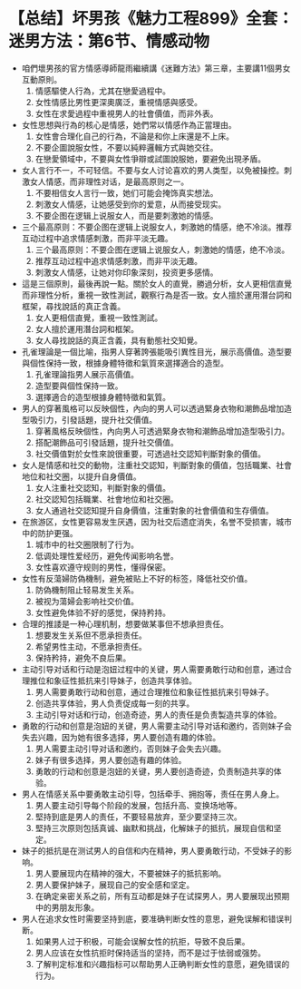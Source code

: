 # 【总结】坏男孩《魅力工程899》全套：迷男方法：第6节、情感动物

-   咱們壞男孩的官方情感導師龍雨繼續講《迷難方法》第三章，主要講11個男女互動原則。
    1.  情感驅使人行為，尤其在戀愛過程中。
    2.  女性情感比男性更深奧廣泛，重視情感與感受。
    3.  女性在求愛過程中重視男人的社會價值，而非外表。
-   女性思想與行為的核心是情感，她們常以情感作為正當理由。
    1.  女性會合理化自己的行為，不論是和你上床還是不上床。
    2.  不要企圖說服女性，不要以純粹邏輯方式與她交往。
    3.  在戀愛領域中，不要與女性爭辯或試圖說服她，要避免出現矛盾。
-   女人言行不一，不可轻信。不要与女人讨论喜欢的男人类型，以免被操控。刺激女人情感，而非理性对话，是最高原则之一。
    1.  不要相信女人言行一致，她们可能会掩饰真实想法。
    2.  刺激女人情感，让她感受到你的爱意，从而接受现实。
    3.  不要企图在逻辑上说服女人，而是要刺激她的情感。
-   三个最高原则：不要企图在逻辑上说服女人，刺激她的情感，绝不冷淡。推荐互动过程中追求情感刺激，而非平淡无趣。
    1.  三个最高原则：不要企图在逻辑上说服女人，刺激她的情感，绝不冷淡。
    2.  推荐互动过程中追求情感刺激，而非平淡无趣。
    3.  刺激女人情感，让她对你印象深刻，投资更多感情。
-   這是三個原則，最後再說一點。關於女人的直覺，勝過分析，女人更相信直覺而非理性分析，重視一致性測試，觀察行為是否一致。女人擅於運用潛台詞和框架，尋找說話的真正含義。
    1.  女人更相信直覺，重視一致性測試。
    2.  女人擅於運用潛台詞和框架。
    3.  女人尋找說話的真正含義，具有動態社交知覺。
-   孔雀理論是一個比喻，指男人穿著誇張能吸引異性目光，展示高價值。造型要與個性保持一致，根據身體特徵和氣質來選擇適合的造型。
    1.  孔雀理論指男人展示高價值。
    2.  造型要與個性保持一致。
    3.  選擇適合的造型根據身體特徵和氣質。
-   男人的穿著風格可以反映個性，內向的男人可以透過緊身衣物和潮飾品增加造型吸引力，引發話題，提升社交價值。
    1.  穿著風格反映個性，內向男人可透過緊身衣物和潮飾品增加造型吸引力。
    2.  搭配潮飾品可引發話題，提升社交價值。
    3.  社交價值對於女性來說很重要，可透過社交認知判斷對象的價值。
-   女人是情感和社交的動物，注重社交認知，判斷對象的價值，包括職業、社會地位和社交圈，以提升自身價值。
    1.  女人注重社交認知，判斷對象的價值。
    2.  社交認知包括職業、社會地位和社交圈。
    3.  女人通過社交認知提升自身價值，注重對象的社會價值和生存價值。
-   在旅游区，女性更容易发生厌遇，因为社交后遗症消失，名誉不受损害，城市中的防护更强。
    1.  城市中的社交圈限制了行为。
    2.  低调处理性爱经历，避免传闻影响名誉。
    3.  女性喜欢遵守规则的男性，懂得保密。
-   女性有反蕩婦防偽機制，避免被贴上不好的标签，降低社交价值。
    1.  防偽機制阻止轻易发生关系。
    2.  被视为蕩婦会影响社交价值。
    3.  女性避免体验不好的感觉，保持矜持。
-   合理的推諉是一种心理机制，想要做某事但不想承担责任。
    1.  想要发生关系但不愿承担责任。
    2.  希望男性主动，不愿承担责任。
    3.  保持矜持，避免不良后果。
-   主动引导对话和行动是泡妞过程中的关键，男人需要勇敢行动和创意，通过合理推位和象征性抵抗来引导妹子，创造共享体验。
    1.  男人需要勇敢行动和创意，通过合理推位和象征性抵抗来引导妹子。
    2.  创造共享体验，男人负责促成每一刻的共享。
    3.  主动引导对话和行动，创造奇迹，男人的责任是负责製造共享的体验。
-   勇敢的行动和创意是泡妞的关键，男人需要主动引导对话和邀约，否则妹子会失去兴趣，因为她有很多选择，男人要创造有趣的体验。
    1.  男人需要主动引导对话和邀约，否则妹子会失去兴趣。
    2.  妹子有很多选择，男人要创造有趣的体验。
    3.  勇敢的行动和创意是泡妞的关键，男人要创造奇迹，负责制造共享的体验。
-   男人在情感关系中要勇敢主动引导，包括牵手、拥抱等，责任在男人身上。
    1.  男人要主动引导每个阶段的发展，包括升高、变换场地等。
    2.  堅持到底是男人的责任，不要轻易放弃，至少要坚持三次。
    3.  堅持三次原则包括真诚、幽默和挑战，化解妹子的抵抗，展现自信和坚定。
-   妹子的抵抗是在测试男人的自信和内在精神，男人要勇敢行动，不受妹子的影响。
    1.  男人要展现内在精神的强大，不要被妹子的抵抗影响。
    2.  男人要保护妹子，展现自己的安全感和坚定。
    3.  在确定亲密关系之前，所有互动都是妹子在试探男人，男人要展现出预期中的男朋友形象。
-   男人在追求女性时需要坚持到底，要准确判断女性的意思，避免误解和错误判断。
    1.  如果男人过于积极，可能会误解女性的抗拒，导致不良后果。
    2.  男人应该在女性抗拒时保持适当的坚持，而不是过于怯弱或强势。
    3.  了解判定标准和兴趣指标可以帮助男人正确判断女性的意愿，避免错误的行为。